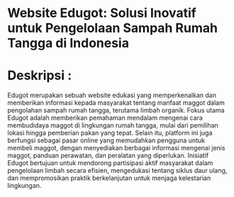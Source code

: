 # Website Edugot: Solusi Inovatif untuk Pengelolaan Sampah Rumah Tangga di Indonesia

# Deskripsi :
Edugot merupakan sebuah website edukasi yang memperkenalkan dan memberikan informasi kepada masyarakat tentang manfaat maggot dalam pengolahan sampah rumah tangga, terutama limbah organik. Fokus utama Edugot adalah memberikan pemahaman mendalam mengenai cara membudidaya maggot di lingkungan rumah tangga, mulai dari pemilihan lokasi hingga pemberian pakan yang tepat. Selain itu, platform ini juga berfungsi sebagai pasar online yang memudahkan pengguna untuk membeli maggot, dengan menyediakan berbagai informasi mengenai jenis maggot, panduan perawatan, dan peralatan yang diperlukan. Inisiatif Edugot bertujuan untuk mendorong partisipasi aktif masyarakat dalam pengelolaan limbah secara efisien, mengedukasi tentang siklus daur ulang, dan mempromosikan praktik berkelanjutan untuk menjaga kelestarian lingkungan.
